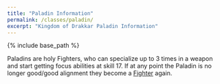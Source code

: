 ```yaml
---
title: "Paladin Information"
permalink: /classes/paladin/
excerpt: "Kingdom of Drakkar Paladin Information"
---
```


{% include base_path %}

Paladins are holy Fighters, who can specialize up to 3 times in a weapon and start getting focus abilities at skill 17. If at any point the Paladin is no longer good/good alignment they become a [Fighter](/classes/fighter) again.
